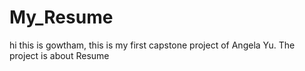 # My_Resume
hi this is gowtham, this is my first capstone project of Angela Yu. The project is about Resume
